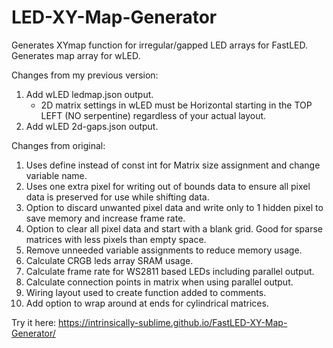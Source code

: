 # LED-XY-Map-Generator
Generates XYmap function for irregular/gapped LED arrays for FastLED.
Generates map array for wLED.

Changes from my previous version:
1) Add wLED ledmap.json output.
   * 2D matrix settings in wLED must be Horizontal starting in the TOP LEFT (NO serpentine) regardless of your actual layout.
2) Add wLED 2d-gaps.json output.

Changes from original:
1) Uses define instead of const int for Matrix size assignment and change variable name.
2) Uses one extra pixel for writing out of bounds data to ensure all pixel data is preserved for use while shifting data.
3) Option to discard unwanted pixel data and write only to 1 hidden pixel to save memory and increase frame rate.
4) Option to clear all pixel data and start with a blank grid. Good for sparse matrices with less pixels than empty space.
5) Remove unneeded variable assignments to reduce memory usage.
6) Calculate CRGB leds array SRAM usage.
7) Calculate frame rate for WS2811 based LEDs including parallel output.
8) Calculate connection points in matrix when using parallel output.
9) Wiring layout used to create function added to comments.
10) Add option to wrap around at ends for cylindrical matrices.

Try it here: https://intrinsically-sublime.github.io/FastLED-XY-Map-Generator/
